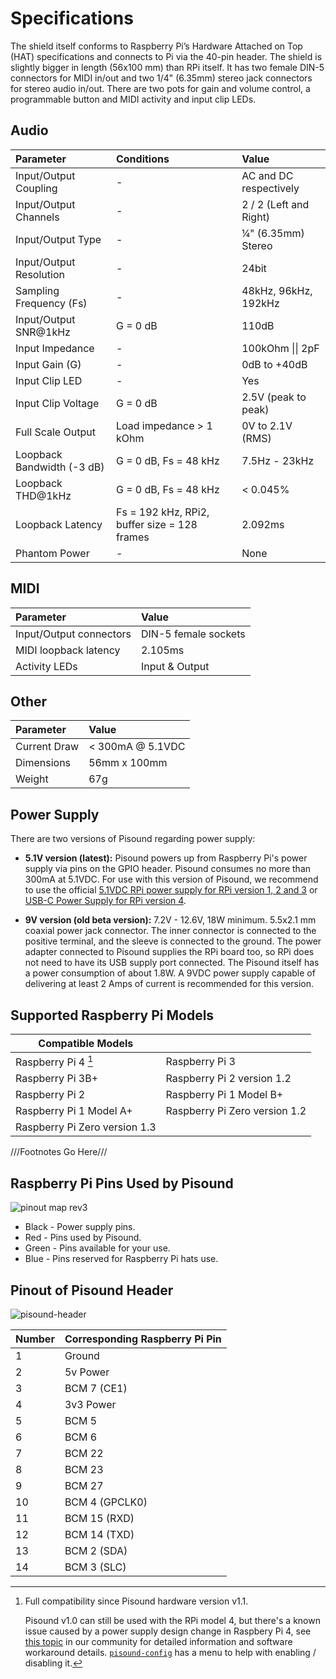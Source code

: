 # Specifications

The shield itself conforms to Raspberry Pi’s Hardware Attached on Top (HAT) specifications and connects to Pi via the 40-pin header. The shield is slightly bigger in length (56x100 mm) than RPi itself. It has two female DIN-5 connectors for MIDI in/out and two 1/4" (6.35mm) stereo jack connectors for stereo audio in/out. There are two pots for gain and volume control, a programmable button and MIDI activity and input clip LEDs.

## Audio

**Parameter**|**Conditions**|**Value**
:-----|:-----|:-----
Input/Output Coupling|-|AC and DC respectively
Input/Output Channels|-|2 / 2 (Left and Right)
Input/Output Type|-|¼" (6.35mm) Stereo
Input/Output Resolution|-|24bit
Sampling Frequency (Fs)|-|48kHz, 96kHz, 192kHz
Input/Output SNR@1kHz|G = 0 dB|110dB
Input Impedance|-|100kOhm &#124;&#124; 2pF
Input Gain (G)|-|0dB to +40dB
Input Clip LED|-|Yes
Input Clip Voltage|G = 0 dB|2.5V (peak to peak)
Full Scale Output|Load impedance > 1 kOhm|0V to 2.1V (RMS)
Loopback Bandwidth (-3 dB)|G = 0 dB, Fs = 48 kHz|7.5Hz - 23kHz
Loopback THD@1kHz|G = 0 dB, Fs = 48 kHz|< 0.045%
Loopback Latency|Fs = 192 kHz, RPi2, buffer size = 128 frames|2.092ms
Phantom Power|-|None

## MIDI

**Parameter**|**Value**
:-----|:-----
Input/Output connectors|DIN-5 female sockets
MIDI loopback latency|2.105ms
Activity LEDs|Input & Output

## Other

**Parameter**|**Value**
:-----|:-----
Current Draw|< 300mA @ 5.1VDC
Dimensions|56mm x 100mm
Weight|67g


## Power Supply 
There are two versions of Pisound regarding power supply:

* **5.1V version (latest):** Pisound powers up from Raspberry Pi's power supply via pins on the GPIO header.
Pisound consumes no more than 300mA at 5.1VDC. For use with this version of Pisound, we recommend to use the official [5.1VDC RPi power supply for RPi version 1, 2 and 3](https://www.raspberrypi.org/products/raspberry-pi-universal-power-supply/)
or [USB-C Power Supply for RPi version 4](https://www.raspberrypi.org/products/type-c-power-supply/).

* **9V version (old beta version):** 7.2V - 12.6V, 18W minimum. 5.5x2.1 mm coaxial power jack connector. The inner connector is connected to the positive terminal, and the sleeve is connected to the ground. The power adapter connected to Pisound supplies the RPi board too, so RPi does not need to have its USB supply port connected. The Pisound itself has a power consumption of about 1.8W. A 9VDC power supply capable of delivering at least 2 Amps of current is recommended for this version.

## Supported Raspberry Pi Models

| **Compatible Models** |  |
| ----- | ----- |
| Raspberry Pi 4 [^1] | Raspberry Pi 3 |
| Raspberry Pi 3B+ | Raspberry Pi 2 version 1.2 |
| Raspberry Pi 2 | Raspberry Pi 1 Model B+ |
| Raspberry Pi 1 Model A+ | Raspberry Pi Zero version 1.2|
| Raspberry Pi Zero version 1.3| |

[^1]:
    Full compatibility since Pisound hardware version v1.1.

    Pisound v1.0 can still be used with the RPi model 4, but there's a known issue caused by a power supply design change in Raspbery Pi 4, see
    [this topic](https://community.blokas.io/t/pisound-with-raspberry-pi-4/1238/12?u=giedrius) in our community for detailed information and
    software workaround details. [`pisound-config`](pisound-config.md) has a menu to help with enabling / disabling it.

///Footnotes Go Here///

## Raspberry Pi Pins Used by Pisound
![pinout map rev3](https://raw.githubusercontent.com/wiki/BlokasLabs/pisound-docs/images/pisound-pins.png)

* Black - Power supply pins.
* Red - Pins used by Pisound.
* Green - Pins available for your use.
* Blue - Pins reserved for Raspberry Pi hats use.

## Pinout of Pisound Header
 
![pisound-header](https://raw.githubusercontent.com/wiki/BlokasLabs/pisound-docs/images/pisound-header.png)

**Number**|**Corresponding Raspberry Pi Pin**
:-----|:-----
1|Ground
2|5v Power
3|BCM 7 (CE1)
4|3v3 Power
5|BCM 5
6|BCM 6
7|BCM 22
8|BCM 23
9|BCM 27
10|BCM 4 (GPCLK0)
11|BCM 15 (RXD)
12|BCM 14 (TXD)
13|BCM 2 (SDA)
14|BCM 3 (SLC)
